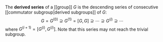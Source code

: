 The **derived series** of a [[group]] $G$ is the descending series of consecutive [[commutator subgroup|derived subgroups]] of $G$: $$G = G^{(0)} \supseteq G^{(1)} = [G,G] \supseteq \cdots \supseteq G^{(i)}\supseteq \cdots$$ where $G^{(i+1)} = [G^{(i)},G^{(i)}]$. Note that this series may not reach the trivial subgroup.

